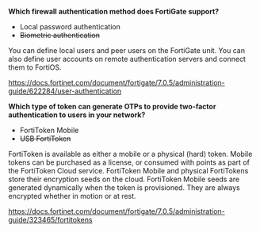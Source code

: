 **Which firewall authentication method does FortiGate support?**

- Local password authentication
- ~~Biometric authentication~~

You can define local users and peer users on the FortiGate unit. You can also define user accounts on remote authentication servers and connect them to FortiOS.

https://docs.fortinet.com/document/fortigate/7.0.5/administration-guide/622284/user-authentication


**Which type of token can generate OTPs to provide two-factor authentication to users in your network?**

- FortiToken Mobile
- ~~USB FortiToken~~

FortiToken is available as either a mobile or a physical (hard) token. Mobile tokens can be purchased as a license, or consumed with points as part of the FortiToken Cloud service. FortiToken Mobile and physical FortiTokens store their encryption seeds on the cloud. FortiToken Mobile seeds are generated dynamically when the token is provisioned. They are always encrypted whether in motion or at rest.

https://docs.fortinet.com/document/fortigate/7.0.5/administration-guide/323465/fortitokens
